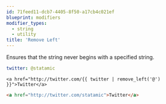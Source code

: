 ```yaml
---
id: 71feed11-dcb7-4405-8f50-a17cb4c021ef
blueprint: modifiers
modifier_types:
  - string
  - utility
title: 'Remove Left'
---
```

Ensures that the string never begins with a specified string.

```yaml
twitter: @statamic
```

```
<a href="http://twitter.com/{{ twitter | remove_left('@') }}">Twitter</a>
```

```html
<a href="http://twitter.com/statamic">Twitter</a>
```
